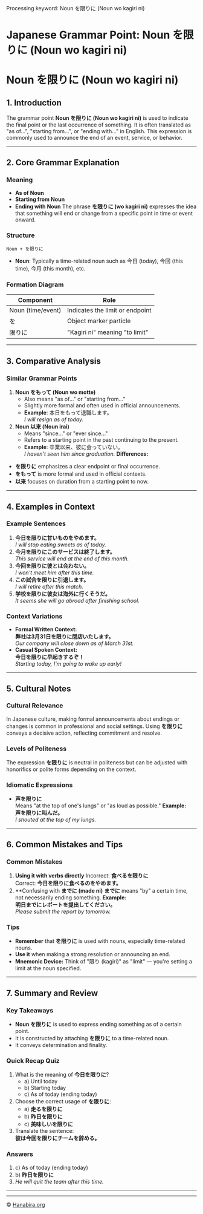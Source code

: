 Processing keyword: Noun を限りに (Noun wo kagiri ni)
# Japanese Grammar Point: Noun を限りに (Noun wo kagiri ni)
# Noun を限りに (Noun wo kagiri ni)
## 1. Introduction
The grammar point **Noun を限りに (Noun wo kagiri ni)** is used to indicate the final point or the last occurrence of something. It is often translated as "as of...", "starting from...", or "ending with..." in English. This expression is commonly used to announce the end of an event, service, or behavior.

---
## 2. Core Grammar Explanation
### Meaning
- **As of Noun**
- **Starting from Noun**
- **Ending with Noun**
The phrase **を限りに (wo kagiri ni)** expresses the idea that something will end or change from a specific point in time or event onward.
### Structure
```
Noun + を限りに
```
- **Noun**: Typically a time-related noun such as 今日 (today), 今回 (this time), 今月 (this month), etc.
### Formation Diagram
| Component            | Role                            |
|----------------------|---------------------------------|
| Noun (time/event)    | Indicates the limit or endpoint |
| を                    | Object marker particle          |
| 限りに                | "Kagiri ni" meaning "to limit"   |
---
## 3. Comparative Analysis
### Similar Grammar Points
1. **Noun をもって (Noun wo motte)**
   - Also means "as of..." or "starting from..."
   - Slightly more formal and often used in official announcements.
   - **Example**: 本日をもって退職します。  
     *I will resign as of today.*
2. **Noun 以来 (Noun irai)**
   - Means "since..." or "ever since..."
   - Refers to a starting point in the past continuing to the present.
   - **Example**: 卒業以来、彼に会っていない。  
     *I haven't seen him since graduation.*
**Differences:**
- **を限りに** emphasizes a clear endpoint or final occurrence.
- **をもって** is more formal and used in official contexts.
- **以来** focuses on duration from a starting point to now.
---
## 4. Examples in Context
### Example Sentences
1. **今日を限りに甘いものをやめます。**  
   *I will stop eating sweets as of today.*
2. **今月を限りにこのサービスは終了します。**  
   *This service will end at the end of this month.*
3. **今回を限りに彼とは会わない。**  
   *I won't meet him after this time.*
4. **この試合を限りに引退します。**  
   *I will retire after this match.*
5. **学校を限りに彼女は海外に行くそうだ。**  
   *It seems she will go abroad after finishing school.*
### Context Variations
- **Formal Written Context:**  
  **弊社は3月31日を限りに閉店いたします。**  
  *Our company will close down as of March 31st.*
- **Casual Spoken Context:**  
  **今日を限りに早起きするぞ！**  
  *Starting today, I'm going to wake up early!*
---
## 5. Cultural Notes
### Cultural Relevance
In Japanese culture, making formal announcements about endings or changes is common in professional and social settings. Using **を限りに** conveys a decisive action, reflecting commitment and resolve.
### Levels of Politeness
The expression **を限りに** is neutral in politeness but can be adjusted with honorifics or polite forms depending on the context.
### Idiomatic Expressions
- **声を限りに**  
  Means "at the top of one's lungs" or "as loud as possible."
  **Example:**  
  **声を限りに叫んだ。**  
  *I shouted at the top of my lungs.*
---
## 6. Common Mistakes and Tips
### Common Mistakes
1. **Using it with verbs directly**
   Incorrect: **食べるを限りに**  
   Correct: **今日を限りに食べるのをやめます。**
2. **Confusing with **までに (made ni)**
   **までに** means "by" a certain time, not necessarily ending something.
   **Example:**  
   **明日までにレポートを提出してください。**  
   *Please submit the report by tomorrow.*
### Tips
- **Remember** that **を限りに** is used with nouns, especially time-related nouns.
- **Use it** when making a strong resolution or announcing an end.
- **Mnemonic Device:** Think of "限り (kagiri)" as "limit" — you're setting a limit at the noun specified.
---
## 7. Summary and Review
### Key Takeaways
- **Noun を限りに** is used to express ending something as of a certain point.
- It is constructed by attaching **を限りに** to a time-related noun.
- It conveys determination and finality.
### Quick Recap Quiz
1. What is the meaning of **今日を限りに**?
   - a) Until today
   - b) Starting today
   - c) As of today (ending today)
2. Choose the correct usage of **を限りに**:
   - a) **走るを限りに**
   - b) **昨日を限りに**
   - c) **美味しいを限りに**
3. Translate the sentence:  
   **彼は今回を限りにチームを辞める。**
### Answers
1. c) As of today (ending today)
2. b) **昨日を限りに**
3. *He will quit the team after this time.*
---


---

© [Hanabira.org](https://hanabira.org)
